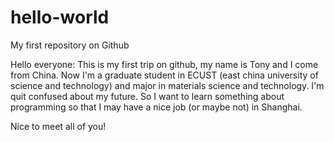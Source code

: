 # hello-world
My first repository on Github

Hello everyone:
This is my first trip on github, my name is Tony and I come from China. Now I'm a graduate student in ECUST (east china university of science and technology) and major in materials science and technology. I'm quit confused about my future. So I want to learn something about programming so that I may have a nice job (or maybe not) in Shanghai.

Nice to meet all of you!

